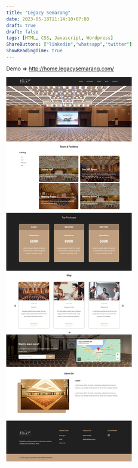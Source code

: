 ```yaml
---
title: "Legacy Semarang"
date: 2023-05-18T11:14:10+07:00
draft: true
draft: false
tags: [HTML, CSS, Javascript, Wordpress]
ShareButtons: ["linkedin","whatsapp","twitter"]
ShowReadingTime: true
---
```


Demo => http://home.legacysemarang.com/

![LegacySemarang](./LegacySemarang.png)


